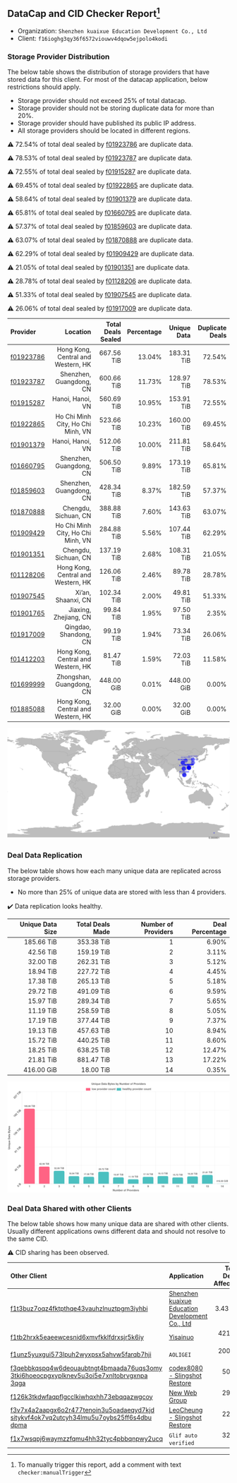 ## DataCap and CID Checker Report[^1]
 - Organization: `Shenzhen kuaixue Education Development Co., Ltd`
 - Client: `f16ioghg3qy36f6572viouwv4dqow5ejpolo4kodi`
### Storage Provider Distribution
The below table shows the distribution of storage providers that have stored data for this client.
For most of the datacap application, below restrictions should apply.
 - Storage provider should not exceed 25% of total datacap.
 - Storage provider should not be storing duplicate data for more than 20%.
 - Storage provider should have published its public IP address.
 - All storage providers should be located in different regions.

⚠️ 72.54% of total deal sealed by [f01923786](https://filfox.info/en/address/f01923786) are duplicate data.

⚠️ 78.53% of total deal sealed by [f01923787](https://filfox.info/en/address/f01923787) are duplicate data.

⚠️ 72.55% of total deal sealed by [f01915287](https://filfox.info/en/address/f01915287) are duplicate data.

⚠️ 69.45% of total deal sealed by [f01922865](https://filfox.info/en/address/f01922865) are duplicate data.

⚠️ 58.64% of total deal sealed by [f01901379](https://filfox.info/en/address/f01901379) are duplicate data.

⚠️ 65.81% of total deal sealed by [f01660795](https://filfox.info/en/address/f01660795) are duplicate data.

⚠️ 57.37% of total deal sealed by [f01859603](https://filfox.info/en/address/f01859603) are duplicate data.

⚠️ 63.07% of total deal sealed by [f01870888](https://filfox.info/en/address/f01870888) are duplicate data.

⚠️ 62.29% of total deal sealed by [f01909429](https://filfox.info/en/address/f01909429) are duplicate data.

⚠️ 21.05% of total deal sealed by [f01901351](https://filfox.info/en/address/f01901351) are duplicate data.

⚠️ 28.78% of total deal sealed by [f01128206](https://filfox.info/en/address/f01128206) are duplicate data.

⚠️ 51.33% of total deal sealed by [f01907545](https://filfox.info/en/address/f01907545) are duplicate data.

⚠️ 26.06% of total deal sealed by [f01917009](https://filfox.info/en/address/f01917009) are duplicate data.

| Provider                                              |                           Location | Total Deals Sealed | Percentage | Unique Data | Duplicate Deals |
| :---------------------------------------------------- | ---------------------------------: | -----------------: | ---------: | ----------: | --------------: |
| [f01923786](https://filfox.info/en/address/f01923786) | Hong Kong, Central and Western, HK |         667.56 TiB |     13.04% |  183.31 TiB |          72.54% |
| [f01923787](https://filfox.info/en/address/f01923787) |            Shenzhen, Guangdong, CN |         600.66 TiB |     11.73% |  128.97 TiB |          78.53% |
| [f01915287](https://filfox.info/en/address/f01915287) |                   Hanoi, Hanoi, VN |         560.69 TiB |     10.95% |  153.91 TiB |          72.55% |
| [f01922865](https://filfox.info/en/address/f01922865) |  Ho Chi Minh City, Ho Chi Minh, VN |         523.66 TiB |     10.23% |  160.00 TiB |          69.45% |
| [f01901379](https://filfox.info/en/address/f01901379) |                   Hanoi, Hanoi, VN |         512.06 TiB |     10.00% |  211.81 TiB |          58.64% |
| [f01660795](https://filfox.info/en/address/f01660795) |            Shenzhen, Guangdong, CN |         506.50 TiB |      9.89% |  173.19 TiB |          65.81% |
| [f01859603](https://filfox.info/en/address/f01859603) |            Shenzhen, Guangdong, CN |         428.34 TiB |      8.37% |  182.59 TiB |          57.37% |
| [f01870888](https://filfox.info/en/address/f01870888) |               Chengdu, Sichuan, CN |         388.88 TiB |      7.60% |  143.63 TiB |          63.07% |
| [f01909429](https://filfox.info/en/address/f01909429) |  Ho Chi Minh City, Ho Chi Minh, VN |         284.88 TiB |      5.56% |  107.44 TiB |          62.29% |
| [f01901351](https://filfox.info/en/address/f01901351) |               Chengdu, Sichuan, CN |         137.19 TiB |      2.68% |  108.31 TiB |          21.05% |
| [f01128206](https://filfox.info/en/address/f01128206) | Hong Kong, Central and Western, HK |         126.06 TiB |      2.46% |   89.78 TiB |          28.78% |
| [f01907545](https://filfox.info/en/address/f01907545) |                 Xi’an, Shaanxi, CN |         102.34 TiB |      2.00% |   49.81 TiB |          51.33% |
| [f01901765](https://filfox.info/en/address/f01901765) |              Jiaxing, Zhejiang, CN |          99.84 TiB |      1.95% |   97.50 TiB |           2.35% |
| [f01917009](https://filfox.info/en/address/f01917009) |              Qingdao, Shandong, CN |          99.19 TiB |      1.94% |   73.34 TiB |          26.06% |
| [f01412203](https://filfox.info/en/address/f01412203) | Hong Kong, Central and Western, HK |          81.47 TiB |      1.59% |   72.03 TiB |          11.58% |
| [f01699999](https://filfox.info/en/address/f01699999) |           Zhongshan, Guangdong, CN |         448.00 GiB |      0.01% |  448.00 GiB |           0.00% |
| [f01885088](https://filfox.info/en/address/f01885088) | Hong Kong, Central and Western, HK |          32.00 GiB |      0.00% |   32.00 GiB |           0.00% |

![Provider Distribution](https://raw.githubusercontent.com/data-preservation-programs/filplus-checker-assets/main/filecoin-project/filecoin-plus-large-datasets/issues/512/1671008082373.png)
### Deal Data Replication
The below table shows how each many unique data are replicated across storage providers.
- No more than 25% of unique data are stored with less than 4 providers.

✔️ Data replication looks healthy.

| Unique Data Size | Total Deals Made | Number of Providers | Deal Percentage |
| ---------------: | ---------------: | ------------------: | --------------: |
|       185.66 TiB |       353.38 TiB |                   1 |           6.90% |
|        42.56 TiB |       159.19 TiB |                   2 |           3.11% |
|        32.00 TiB |       262.31 TiB |                   3 |           5.12% |
|        18.94 TiB |       227.72 TiB |                   4 |           4.45% |
|        17.38 TiB |       265.13 TiB |                   5 |           5.18% |
|        29.72 TiB |       491.09 TiB |                   6 |           9.59% |
|        15.97 TiB |       289.34 TiB |                   7 |           5.65% |
|        11.19 TiB |       258.59 TiB |                   8 |           5.05% |
|        17.19 TiB |       377.44 TiB |                   9 |           7.37% |
|        19.13 TiB |       457.63 TiB |                  10 |           8.94% |
|        15.72 TiB |       440.25 TiB |                  11 |           8.60% |
|        18.25 TiB |       638.25 TiB |                  12 |          12.47% |
|        21.81 TiB |       881.47 TiB |                  13 |          17.22% |
|       416.00 GiB |        18.00 TiB |                  14 |           0.35% |

![Replication Distribution](https://raw.githubusercontent.com/data-preservation-programs/filplus-checker-assets/main/filecoin-project/filecoin-plus-large-datasets/issues/512/1671008082927.png)
### Deal Data Shared with other Clients
The below table shows how many unique data are shared with other clients.
Usually different applications owns different data and should not resolve to the same CID.

⚠️ CID sharing has been observed.

| Other Client                                                                                                                                                                                                              | Application                                                                                                                      | Total Deals Affected | Unique CIDs |          Verifier |
| :------------------------------------------------------------------------------------------------------------------------------------------------------------------------------------------------------------------------ | :------------------------------------------------------------------------------------------------------------------------------- | -------------------: | ----------: | ----------------: |
| [f1t3buz7oqz4fktpthqe43vauhzlnuztpgm3iyhbi](https://filfox.info/en/address/f1t3buz7oqz4fktpthqe43vauhzlnuztpgm3iyhbi)                                                                                                     | [Shenzhen kuaixue Education Development Co\., Ltd](https://github.com/filecoin-project/filecoin-plus-large-datasets/issues/1363) |             3.43 PiB |      12,627 |   LDN v3 multisig |
| [f1tb2hrxk5eaeewcesnid6xmvfkklfdrxsjr5k6iy](https://filfox.info/en/address/f1tb2hrxk5eaeewcesnid6xmvfkklfdrxsjr5k6iy)                                                                                                     | [Yisainuo](https://github.com/filecoin-project/filecoin-plus-large-datasets/issues/537)                                          |           421.19 TiB |       5,084 |   LDN v3 multisig |
| [f1unz5yuxgui573lpuh2wyxpsx5ahvw5farqb7hji](https://filfox.info/en/address/f1unz5yuxgui573lpuh2wyxpsx5ahvw5farqb7hji)                                                                                                     | `AOLIGEI`                                                                                                                        |           200.63 TiB |       4,890 |   LDN v3 multisig |
| [f3qebbkqspq4w6deouaubtngt4bmaada76uqs3omy<br/>3tki6hoeocpgxyplknev5u3oi5e7xnltobrvgxnpa<br/>3qga](https://filfox.info/en/address/f3qebbkqspq4w6deouaubtngt4bmaada76uqs3omy3tki6hoeocpgxyplknev5u3oi5e7xnltobrvgxnpa3qga) | [codex8080 \- Slingshot Restore](https://github.com/filecoin-project/filecoin-plus-large-datasets/issues/152)                    |            50.47 TiB |       1,615 |   LDN v3 multisig |
| [f126k3tkdwfaqpflgcclkiwhqxhh73ebqqazwgcoy](https://filfox.info/en/address/f126k3tkdwfaqpflgcclkiwhqxhh73ebqqazwgcoy)                                                                                                     | [New Web Group](https://github.com/filecoin-project/filecoin-plus-large-datasets/issues/356)                                     |            29.53 TiB |         943 |   LDN v3 multisig |
| [f3v7x4a2aapgx6o2r477tenoin3u5oadaeqyd7kjd<br/>sitykvf4ok7vq2utcyh34lmu5u7oybs25ff6s4dbu<br/>dpma](https://filfox.info/en/address/f3v7x4a2aapgx6o2r477tenoin3u5oadaeqyd7kjdsitykvf4ok7vq2utcyh34lmu5u7oybs25ff6s4dbudpma) | [LeoCheung \- Slingshot Restore](https://github.com/filecoin-project/filecoin-plus-large-datasets/issues/151)                    |            22.97 TiB |         735 |   LDN v3 multisig |
| [f1x7wsqpj6waymzzfqmu4hh32tyc4pbbqnpwy2ucq](https://filfox.info/en/address/f1x7wsqpj6waymzzfqmu4hh32tyc4pbbqnpwy2ucq)                                                                                                     | `Glif auto verified`                                                                                                             |            32.00 GiB |           1 | Jonathan Schwartz |

[^1]: To manually trigger this report, add a comment with text `checker:manualTrigger`
